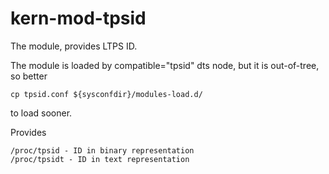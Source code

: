 # kern-mod-tpsid
The module, provides LTPS ID.

The module is loaded by compatible="tpsid" dts node, but it is out-of-tree, so better
```
cp tpsid.conf ${sysconfdir}/modules-load.d/
```
to load sooner.

Provides
```
/proc/tpsid - ID in binary representation
/proc/tpsidt - ID in text representation
```
